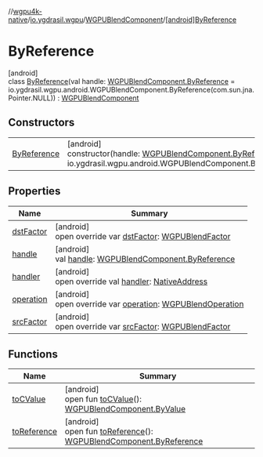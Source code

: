 //[wgpu4k-native](../../../../index.md)/[io.ygdrasil.wgpu](../../index.md)/[WGPUBlendComponent](../index.md)/[[android]ByReference](index.md)

# ByReference

[android]\
class [ByReference](index.md)(val handle: [WGPUBlendComponent.ByReference](../../../io.ygdrasil.wgpu.android/-w-g-p-u-blend-component/-by-reference/index.md) = io.ygdrasil.wgpu.android.WGPUBlendComponent.ByReference(com.sun.jna.Pointer.NULL)) : [WGPUBlendComponent](../index.md)

## Constructors

| | |
|---|---|
| [ByReference](-by-reference.md) | [android]<br>constructor(handle: [WGPUBlendComponent.ByReference](../../../io.ygdrasil.wgpu.android/-w-g-p-u-blend-component/-by-reference/index.md) = io.ygdrasil.wgpu.android.WGPUBlendComponent.ByReference(com.sun.jna.Pointer.NULL)) |

## Properties

| Name | Summary |
|---|---|
| [dstFactor](dst-factor.md) | [android]<br>open override var [dstFactor](dst-factor.md): [WGPUBlendFactor](../../-w-g-p-u-blend-factor/index.md) |
| [handle](handle.md) | [android]<br>val [handle](handle.md): [WGPUBlendComponent.ByReference](../../../io.ygdrasil.wgpu.android/-w-g-p-u-blend-component/-by-reference/index.md) |
| [handler](handler.md) | [android]<br>open override val [handler](handler.md): [NativeAddress](../../../ffi/-native-address/index.md) |
| [operation](operation.md) | [android]<br>open override var [operation](operation.md): [WGPUBlendOperation](../../-w-g-p-u-blend-operation/index.md) |
| [srcFactor](src-factor.md) | [android]<br>open override var [srcFactor](src-factor.md): [WGPUBlendFactor](../../-w-g-p-u-blend-factor/index.md) |

## Functions

| Name | Summary |
|---|---|
| [toCValue](../[android]to-c-value.md) | [android]<br>open fun [toCValue](../[android]to-c-value.md)(): [WGPUBlendComponent.ByValue](../../../io.ygdrasil.wgpu.android/-w-g-p-u-blend-component/-by-value/index.md) |
| [toReference](../to-reference.md) | [android]<br>open fun [toReference](../to-reference.md)(): [WGPUBlendComponent.ByReference](../../../io.ygdrasil.wgpu.android/-w-g-p-u-blend-component/-by-reference/index.md) |
